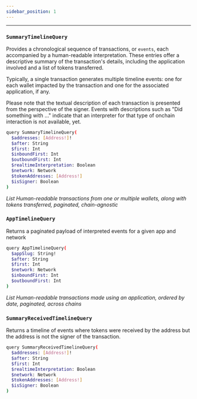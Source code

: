 ```yaml
---
sidebar_position: 1
---
```


---
### `SummaryTimelineQuery`

Provides a chronological sequence of transactions, or `events`, each accompanied by a human-readable interpretation. These entries offer a descriptive summary of the transaction's details, including the application involved and a list of tokens transferred.

Typically, a single transaction generates multiple timeline events: one for each wallet impacted by the transaction and one for the associated application, if any.

Please note that the textual description of each transaction is presented from the perspective of the signer. Events with descriptions such as "Did something with …" indicate that an interpreter for that type of onchain interaction is not available, yet.


```sh
query SummaryTimelineQuery(
  $addresses: [Address!]!
  $after: String
  $first: Int
  $inboundFirst: Int
  $outboundFirst: Int
  $realtimeInterpretation: Boolean
  $network: Network
  $tokenAddresses: [Address!]
  $isSigner: Boolean
)
```
*List Human-readable transactions from one or multiple wallets, along with tokens transferred, paginated, chain-agnostic*


### `AppTimelineQuery`

Returns a paginated payload of interpreted events for a given app and network


```sh
query AppTimelineQuery(
  $appSlug: String!
  $after: String
  $first: Int
  $network: Network
  $inboundFirst: Int
  $outboundFirst: Int
)
```
*List Human-readable transactions made using an application, ordered by date, paginated, across chains*


### `SummaryReceivedTimelineQuery`

Returns a timeline of events where tokens were received by the address but the address is not the signer of the transaction.

```sh
query SummaryReceivedTimelineQuery(
  $addresses: [Address!]!
  $after: String
  $first: Int
  $realtimeInterpretation: Boolean
  $network: Network
  $tokenAddresses: [Address!]
  $isSigner: Boolean
) 
```